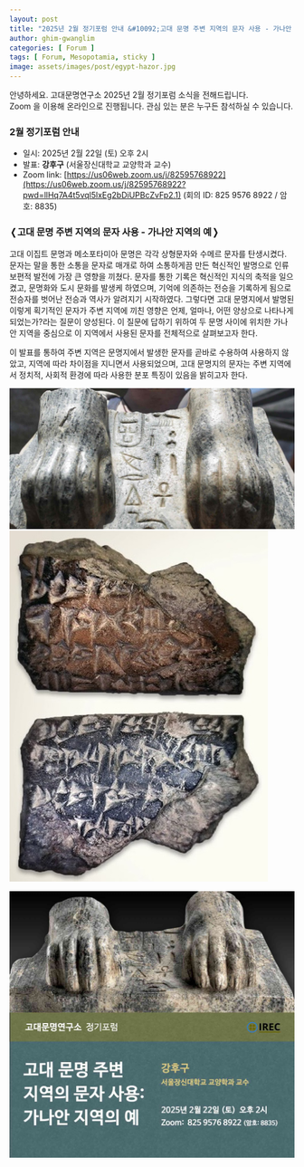 ```yaml
---
layout: post
title: "2025년 2월 정기포럼 안내 &#10092;고대 문명 주변 지역의 문자 사용 - 가나안 지역의 예&#10093;"
author: ghim-gwanglim
categories: [ Forum ]
tags: [ Forum, Mesopotamia, sticky ]
image: assets/images/post/egypt-hazor.jpg
---
```


안녕하세요. 고대문명연구소 2025년 2월 정기포럼 소식을 전해드립니다.<br> 
Zoom 을 이용해 온라인으로 진행됩니다. 관심 있는 분은 누구든 참석하실 수 있습니다.


### 2월 정기포럼 안내

- 일시: 2025년 2월 22일 (토) 오후 2시
- 발표: __강후구__ (서울장신대학교 교양학과 교수)
- Zoom link: [https://us06web.zoom.us/j/82595768922](https://us06web.zoom.us/j/82595768922?pwd=llHq7A4t5vql5lxEg2bDiUPBcZvFp2.1)
  (회의 ID: 825 9576 8922 / 암호: 8835)


### &#10092;고대 문명 주변 지역의 문자 사용 - 가나안 지역의 예&#10093;

고대 이집트 문명과 메소포타미아 문명은 각각 상형문자와 수메르 문자를 탄생시켰다. 문자는 말을 통한 소통을 문자로 매개로 하여 소통하게끔 만든 혁신적인 발명으로 인류 보편적 발전에 가장 큰 영향을 끼쳤다. 문자를 통한 기록은 혁신적인 지식의 축적을 일으켰고, 문명화와 도시 문화를 발생케 하였으며, 기억에 의존하는 전승을 기록하게 됨으로 전승자를 벗어난 전승과 역사가 알려지기 시작하였다. 그렇다면 고대 문명지에서 발명된 이렇게 획기적인 문자가 주변 지역에 끼친 영향은 언제, 얼마나, 어떤 양상으로 나타나게 되었는가?라는 질문이 양성된다. 이 질문에 답하기 위하여 두 문명 사이에 위치한 가나안 지역을 중심으로 이 지역에서 사용된 문자를 전체적으로 살펴보고자 한다.

이 발표를 통하여 주변 지역은 문명지에서 발생한 문자를 곧바로 수용하여 사용하지 않았고, 지역에 따라 차이점을 지니면서 사용되었으며, 고대 문명지의 문자는 주변 지역에서 정치적, 사회적 환경에 따라 사용한 분포 특징이 있음을 밝히고자 한다.


![](/assets/images/post/egypt-hazor-01.jpg)
<br>
![](/assets/images/post/egypt-hazor-02.jpg)
<br>

![](/assets/images/post/irec-seminar-poster-2025-02.jpg)
